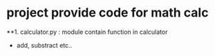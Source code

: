 # project provide code for math calc
**1. calculator.py : module contain function in calculator
- add, substract etc..
